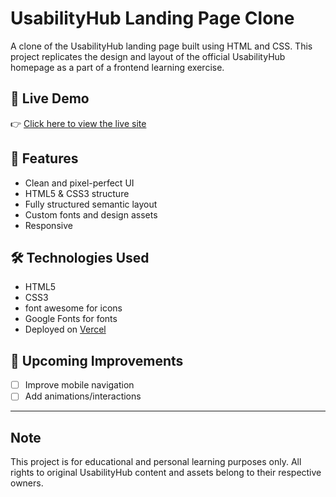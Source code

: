 # UsabilityHub Landing Page Clone

A clone of the UsabilityHub landing page built using HTML and CSS. This project replicates the design and layout of the official UsabilityHub homepage as a part of a frontend learning exercise.

## 🔗 Live Demo

👉 [Click here to view the live site](https://web-fua6a9fy1-rohit-chands-projects-bf1d09ce.vercel.app)

## 🚀 Features

- Clean and pixel-perfect UI
- HTML5 & CSS3 structure
- Fully structured semantic layout
- Custom fonts and design assets
- Responsive

## 🛠️ Technologies Used

- HTML5
- CSS3
- font awesome for icons
- Google Fonts for fonts
- Deployed on [Vercel](https://vercel.com/)

## 🎯 Upcoming Improvements

- [ ] Improve mobile navigation
- [ ] Add animations/interactions

---
## Note
This project is for educational and personal learning purposes only. All rights to original UsabilityHub content and assets belong to their respective owners.




